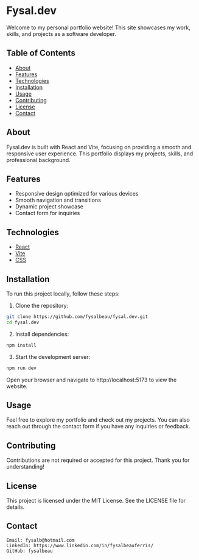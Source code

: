 # Fysal.dev

Welcome to my personal portfolio website! This site showcases my work, skills, and projects as a software developer.

## Table of Contents

- [About](#about)
- [Features](#features)
- [Technologies](#technologies)
- [Installation](#installation)
- [Usage](#usage)
- [Contributing](#contributing)
- [License](#license)
- [Contact](#contact)

## About

Fysal.dev is built with React and Vite, focusing on providing a smooth and responsive user experience. This portfolio displays my projects, skills, and professional background.

## Features

- Responsive design optimized for various devices
- Smooth navigation and transitions
- Dynamic project showcase
- Contact form for inquiries

## Technologies

- [React](https://reactjs.org/)
- [Vite](https://vitejs.dev/)
- [CSS](https://www.w3.org/Style/CSS/)

## Installation

To run this project locally, follow these steps:

1. Clone the repository:

```bash
git clone https://github.com/fysalbeau/fysal.dev.git
cd fysal.dev
```

2. Install dependencies:

```bash
npm install
```

3. Start the development server:

```bash
npm run dev
```

Open your browser and navigate to http://localhost:5173 to view the website.

## Usage

Feel free to explore my portfolio and check out my projects. You can also reach out through the contact form if you have any inquiries or feedback.

## Contributing

Contributions are not required or accepted for this project. Thank you for understanding!


## License

This project is licensed under the MIT License. See the LICENSE file for details.

## Contact

    Email: fysalb@hotmail.com
    LinkedIn: https://www.linkedin.com/in/fysalbeauferris/
    GitHub: fysalbeau